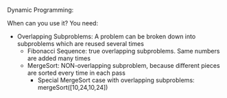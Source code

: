 Dynamic Programming:

When can you use it?
You need:

- Overlapping Subproblems: A problem can be broken down into subproblems which are reused several times
  - Fibonacci Sequence: true overlapping subproblems. Same numbers are added many times
  - MergeSort: NON-overlapping subproblem, because different pieces are sorted every time in each pass
    - Special MergeSort case with overlapping subproblems: mergeSort([10,24,10,24])
